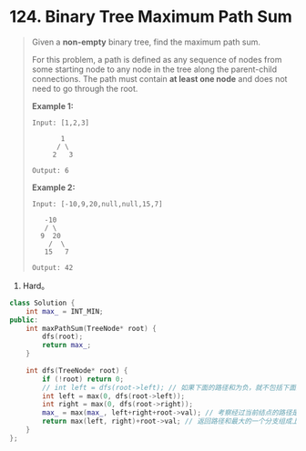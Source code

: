 # 124. Binary Tree Maximum Path Sum

> Given a **non-empty** binary tree, find the maximum path sum.
>
> For this problem, a path is defined as any sequence of nodes from some starting node to any node in the tree along the parent-child connections. The path must contain **at least one node** and does not need to go through the root.
>
> **Example 1:**
>
> ```
> Input: [1,2,3]
> 
>        1
>       / \
>      2   3
> 
> Output: 6
> ```
>
> **Example 2:**
>
> ```
> Input: [-10,9,20,null,null,15,7]
> 
>    -10
>    / \
>   9  20
>     /  \
>    15   7
> 
> Output: 42
> ```

1. Hard。

```cpp
class Solution {
    int max_ = INT_MIN;
public:
    int maxPathSum(TreeNode* root) {
        dfs(root);
        return max_;
    }
    
    int dfs(TreeNode* root) {
        if (!root) return 0;
        // int left = dfs(root->left); // 如果下面的路径和为负，就不包括下面的路径了。
        int left = max(0, dfs(root->left));
        int right = max(0, dfs(root->right));
        max_ = max(max_, left+right+root->val); // 考察经过当前结点的路径是否路径和最大。
        return max(left, right)+root->val; // 返回路径和最大的一个分支组成上面结点的路径。
    }
};
```

